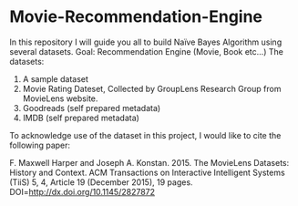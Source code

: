 # Movie-Recommendation-Engine
In this repository I will guide you all to build Naïve Bayes Algorithm using several datasets.
Goal: Recommendation Engine (Movie, Book etc...)
The datasets: 
1. A sample dataset
2. Movie Rating Dateset, Collected by GroupLens Research Group from MovieLens website.
3. Goodreads (self prepared metadata)
4. IMDB (self prepared metadata)


To acknowledge use of the dataset in this project, I would like to cite the following paper:

F. Maxwell Harper and Joseph A. Konstan. 2015. The MovieLens Datasets: History
and Context. ACM Transactions on Interactive Intelligent Systems (TiiS) 5, 4,
Article 19 (December 2015), 19 pages. DOI=http://dx.doi.org/10.1145/2827872
